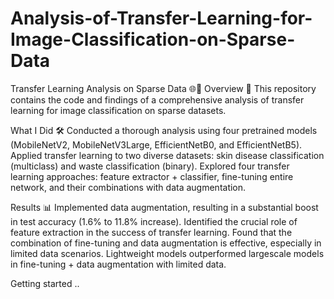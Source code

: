 # Analysis-of-Transfer-Learning-for-Image-Classification-on-Sparse-Data

Transfer Learning Analysis on Sparse Data 🌐📸
Overview 📝
This repository contains the code and findings of a comprehensive analysis of transfer learning for image classification on sparse datasets.

What I Did 🛠️
Conducted a thorough analysis using four pretrained models (MobileNetV2, MobileNetV3Large, EfficientNetB0, and EfficientNetB5).
Applied transfer learning to two diverse datasets: skin disease classification (multiclass) and waste classification (binary).
Explored four transfer learning approaches: feature extractor + classifier, fine-tuning entire network, and their combinations with data augmentation.

Results 📊
Implemented data augmentation, resulting in a substantial boost in test accuracy (1.6% to 11.8% increase).
Identified the crucial role of feature extraction in the success of transfer learning.
Found that the combination of fine-tuning and data augmentation is effective, especially in limited data scenarios.
Lightweight models outperformed largescale models in fine-tuning + data augmentation with limited data.

Getting started ..
